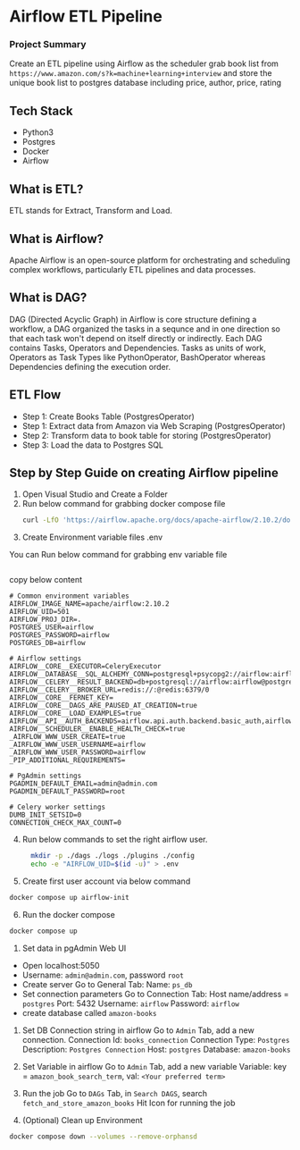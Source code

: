 # Airflow ETL Pipeline

### Project Summary
Create an ETL pipeline using Airflow as the scheduler grab book list from `https://www.amazon.com/s?k=machine+learning+interview` and store the unique book list to postgres database including price, author, price, rating

## Tech Stack
- Python3
- Postgres
- Docker
- Airflow

## What is ETL?
ETL stands for Extract, Transform and Load.

## What is Airflow?
Apache Airflow is an open-source platform for orchestrating and scheduling complex workflows, particularly ETL pipelines and data processes. 

## What is DAG?
DAG (Directed Acyclic Graph) in Airflow is core structure defining a workflow, a DAG organized the tasks in a sequnce and in one direction so that each task won't depend on itself directly or indirectly. Each DAG contains Tasks, Operators and Dependencies. Tasks as units of work, Operators as Task Types like PythonOperator, BashOperator whereas Dependencies defining the execution order.

## ETL Flow
- Step 1: Create Books Table (PostgresOperator) 
- Step 1: Extract data from Amazon via Web Scraping (PostgresOperator) 
- Step 2: Transform data to book table for storing (PostgresOperator) 
- Step 3: Load the data to Postgres SQL

## Step by Step Guide on creating Airflow pipeline
1. Open Visual Studio and Create a Folder
2. Run below command for grabbing docker compose file
   ```sh
   curl -LfO 'https://airflow.apache.org/docs/apache-airflow/2.10.2/docker-compose.yaml'
   ```
3. Create Environment variable files .env

You can Run below command for grabbing env variable file
```

``` 

copy below content
```dosini
# Common environment variables
AIRFLOW_IMAGE_NAME=apache/airflow:2.10.2
AIRFLOW_UID=501
AIRFLOW_PROJ_DIR=.
POSTGRES_USER=airflow
POSTGRES_PASSWORD=airflow
POSTGRES_DB=airflow

# Airflow settings
AIRFLOW__CORE__EXECUTOR=CeleryExecutor
AIRFLOW__DATABASE__SQL_ALCHEMY_CONN=postgresql+psycopg2://airflow:airflow@postgres/airflow
AIRFLOW__CELERY__RESULT_BACKEND=db+postgresql://airflow:airflow@postgres/airflow
AIRFLOW__CELERY__BROKER_URL=redis://:@redis:6379/0
AIRFLOW__CORE__FERNET_KEY=
AIRFLOW__CORE__DAGS_ARE_PAUSED_AT_CREATION=true
AIRFLOW__CORE__LOAD_EXAMPLES=true
AIRFLOW__API__AUTH_BACKENDS=airflow.api.auth.backend.basic_auth,airflow.api.auth.backend.session
AIRFLOW__SCHEDULER__ENABLE_HEALTH_CHECK=true
_AIRFLOW_WWW_USER_CREATE=true
_AIRFLOW_WWW_USER_USERNAME=airflow
_AIRFLOW_WWW_USER_PASSWORD=airflow
_PIP_ADDITIONAL_REQUIREMENTS=

# PgAdmin settings
PGADMIN_DEFAULT_EMAIL=admin@admin.com
PGADMIN_DEFAULT_PASSWORD=root

# Celery worker settings
DUMB_INIT_SETSID=0
CONNECTION_CHECK_MAX_COUNT=0

   ```
   
4. Run below commands to set the right airflow user.
   ```sh
     mkdir -p ./dags ./logs ./plugins ./config
     echo -e "AIRFLOW_UID=$(id -u)" > .env
    ```
5. Create first user account via below command
```sh
docker compose up airflow-init
```

6. Run the docker compose
```sh
docker compose up
```
1. Set data in pgAdmin Web UI
- Open localhost:5050
- Username: `admin@admin.com`, password `root`
- Create server
Go to General Tab: Name: `ps_db`
- Set connection parameters
Go to Connection Tab:
Host name/address = `postgres`
Port: 5432
Username: `airflow`
Password: `airflow`
- create database called `amazon-books`

1. Set DB Connection string in airflow
Go to `Admin` Tab, add a new connection.
Connection Id: `books_connection`
Connection Type: `Postgres`
Description: `Postgres Connection`
Host: `postgres`
Database: `amazon-books`

1.  Set Variable in airflow
Go to `Admin` Tab,  add a new variable
Variable: key = `amazon_book_search_term`, val: `<Your preferred term>`

1.  Run the job
Go to `DAGs` Tab, in `Search DAGS`, search `fetch_and_store_amazon_books`
Hit Icon for running the job

1.  (Optional) Clean up Environment
```sh
docker compose down --volumes --remove-orphansd
```
